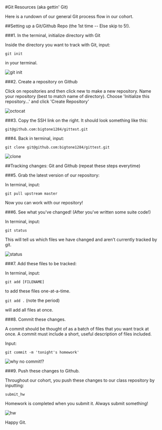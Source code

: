 #Git Resources (aka gettin' Git)

Here is a rundown of our general Git process flow in our cohort.

##Setting up a Git/Github Repo (the 1st time -- Else skip to 5!).

###1. In the terminal, initialize directory with Git

Inside the directory you want to track with Git, input:

`git init`

in your terminal.

![git init](https://github-images.s3.amazonaws.com/blog/2011/fullmetal.jpg)

###2. Create a repository on Github

Click on repositories and then click new to make a new repository.
Name your repository (best to match name of directory).
Choose 'Initialize this repository...' and click 'Create Repository'

![octocat](http://cssnerd.com/wp-content/plugins/better-github-widget/octocat.png)

###3. Copy the SSH link on the right.  It should look something like this:

`git@github.com:bigtone1284/gittest.git`

###4. Back in terminal, input:

`git clone git@github.com:bigtone1284/gittest.git`

![clone](http://pld.name/wp-content/uploads/2013/04/git-clone-300x225.png)

##Tracking changes: Git and Github (repeat these steps everytime)

###5. Grab the latest version of our repository:

In terminal, input:

`git pull upstream master`

Now you can work with our repository!

###6. See what you've changed! (After you've written some suite code!)

In terminal, input:

`git status`

This will tell us which files we have changed and aren't currently tracked by git.

![status](http://www.midwesternmac.com/sites/midwesternmac.com/files/ds_store-files.jpg)

###7.  Add these files to be tracked:

In terminal, input:

`git add [FILENAME]`

to add these files one-at-a-time.

`git add .` (note the period)

will add all files at once.

###8.  Commit these changes.

A commit should be thought of as a batch of files that you want track at once. A commit must include a short, useful description of files included.

Input:

`git commit -m 'tonight's homework'`

![why no commit!?](http://imgs.xkcd.com/comics/git_commit.png)

###9.  Push these changes to Github.

Throughout our cohort, you push these changes to our class repository by inputting:

`submit_hw`

Homework is completed when you submit it.  Always submit something!

![hw](https://akshaybhende.files.wordpress.com/2011/12/homework.jpg)

Happy Git.

